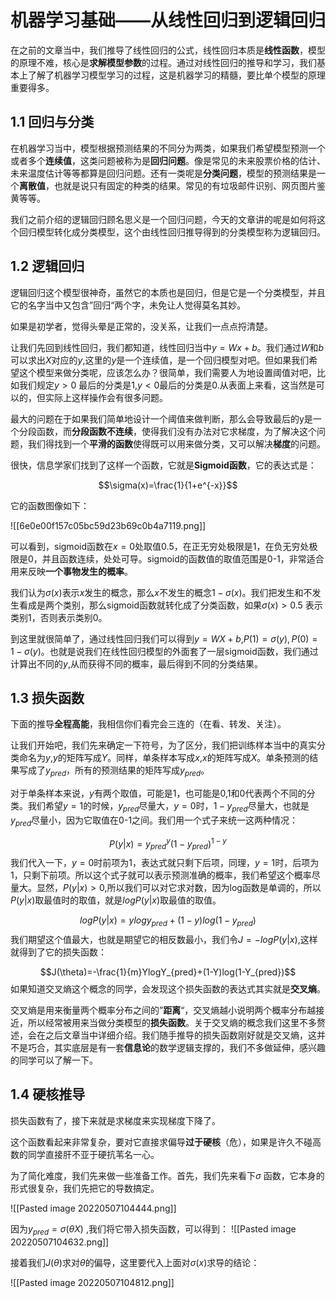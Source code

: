 
# 机器学习基础——从线性回归到逻辑回归

在之前的文章当中，我们推导了线性回归的公式，线性回归本质是**线性函数**，模型的原理不难，核心是**求解模型参数**的过程。通过对线性回归的推导和学习，我们基本上了解了机器学习模型学习的过程，这是机器学习的精髓，要比单个模型的原理重要得多。


## 1.1 回归与分类

在机器学习当中，模型根据预测结果的不同分为两类，如果我们希望模型预测一个或者多个**连续值**，这类问题被称为是**回归问题**。像是常见的未来股票价格的估计、未来温度估计等等都算是回归问题。还有一类呢是**分类问题**，模型的预测结果是一个**离散值**，也就是说只有固定的种类的结果。常见的有垃圾邮件识别、网页图片鉴黄等等。


我们之前介绍的逻辑回归顾名思义是一个回归问题，今天的文章讲的呢是如何将这个回归模型转化成分类模型，这个由线性回归推导得到的分类模型称为逻辑回归。


## 1.2 逻辑回归

逻辑回归这个模型很神奇，虽然它的本质也是回归，但是它是一个分类模型，并且它的名字当中又包含”回归“两个字，未免让人觉得莫名其妙。

如果是初学者，觉得头晕是正常的，没关系，让我们一点点捋清楚。

让我们先回到线性回归，我们都知道，线性回归当中$y=Wx+b$。我们通过$W$和$b$可以求出$X$对应的$y$,这里的$y$是一个连续值，是一个回归模型对吧。但如果我们希望这个模型来做分类呢，应该怎么办？很简单，我们需要人为地设置阈值对吧，比如我们规定$y \gt 0$
最后的分类是1,$y \lt 0$最后的分类是0.从表面上来看，这当然是可以的，但实际上这样操作会有很多问题。

最大的问题在于如果我们简单地设计一个阈值来做判断，那么会导致最后的y是一个分段函数，而**分段函数不连续**，使得我们没有办法对它求梯度，为了解决这个问题，我们得找到一个**平滑的函数**使得既可以用来做分类，又可以解决**梯度**的问题。

很快，信息学家们找到了这样一个函数，它就是**Sigmoid函数**，它的表达式是：

$$\sigma(x)=\frac{1}{1+e^{-x}}$$

它的函数图像如下：

![[6e0e00f157c05bc59d23b69c0b4a7119.png]]

可以看到，sigmoid函数在$x=0$处取值0.5，在正无穷处极限是1，在负无穷处极限是0，并且函数连续，处处可导。sigmoid的函数值的取值范围是0-1，非常适合用来反映**一个事物发生的概率**。

我们认为$\sigma(x)$表示$x$发生的概念，那么$x$不发生的概念$1-\sigma(x)$。我们把发生和不发生看成是两个类别，那么sigmoid函数就转化成了分类函数，如果$\sigma(x) \gt0.5$ 表示类别1，否则表示类别0。

到这里就很简单了，通过线性回归我们可以得到$y=WX+b$,$P(1)=\sigma(y),P(0)=1-\sigma(y)$。也就是说我们在线性回归模型的外面套了一层sigmoid函数，我们通过计算出不同的$y$,从而获得不同的概率，最后得到不同的分类结果。


## 1.3 损失函数
下面的推导**全程高能**，我相信你们看完会三连的（在看、转发、关注）。

让我们开始吧，我们先来确定一下符号，为了区分，我们把训练样本当中的真实分类命名为$y$,$y$的矩阵写成$Y$。同样，单条样本写成$x$,$x$的矩阵写成$X$。单条预测的结果写成了$y_{pred}$，所有的预测结果的矩阵写成$y_{pred}$。

对于单条样本来说，$y$有两个取值，可能是1，也可能是0,1和0代表两个不同的分类。我们希望$y=1$的时候，$y_{pred}$尽量大，$y=0$时，$1-y_{pred}$尽量大，也就是$y_{pred}$尽量小，因为它取值在0-1之间。我们用一个式子来统一这两种情况：

$$P(y|x)=y_{pred}^y(1-y_{pred})^{1-y}$$
我们代入一下，$y=0$时前项为1，表达式就只剩下后项，同理，$y=1$时，后项为1，只剩下前项。所以这个式子就可以表示预测准确的概率，我们希望这个概率尽量大。显然，$P(y|x) \gt 0$,所以我们可以对它求对数，因为log函数是单调的，所以$P(y|x)$取最值时的取值，就是$logP(y|x)$取最值的取值。

$$logP(y|x)=ylogy_{pred}+(1-y)log(1-y_{pred})$$
我们期望这个值最大，也就是期望它的相反数最小，我们令$J=-logP(y|x)$,这样就得到了它的损失函数：

$$J(\theta)=-\frac{1}{m}YlogY_{pred}+(1-Y)log(1-Y_{pred})$$
如果知道交叉熵这个概念的同学，会发现这个损失函数的表达式其实就是**交叉熵**。

交叉熵是用来衡量两个概率分布之间的”**距离**“，交叉熵越小说明两个概率分布越接近，所以经常被用来当做分类模型的**损失函数**。关于交叉熵的概念我们这里不多赘述，会在之后文章当中详细介绍。我们随手推导的损失函数刚好就是交叉熵，这并不是巧合，其实底层是有一套**信息论**的数学逻辑支撑的，我们不多做延伸，感兴趣的同学可以了解一下。

## 1.4 硬核推导
损失函数有了，接下来就是求梯度来实现梯度下降了。

这个函数看起来非常复杂，要对它直接求偏导**过于硬核**（危），如果是许久不碰高数的同学直接肝不亚于硬抗苇名一心。

为了简化难度，我们先来做一些准备工作。首先，我们先来看下$\sigma$ 函数，它本身的形式很复杂，我们先把它的导数搞定。

![[Pasted image 20220507104444.png]]

因为$y_{pred}=\sigma(\theta X)$ ,我们将它带入损失函数，可以得到：
![[Pasted image 20220507104632.png]]

接着我们$J(\theta)$求对$\theta$的偏导，这里要代入上面对$\sigma(x)$求导的结论：

![[Pasted image 20220507104812.png]]